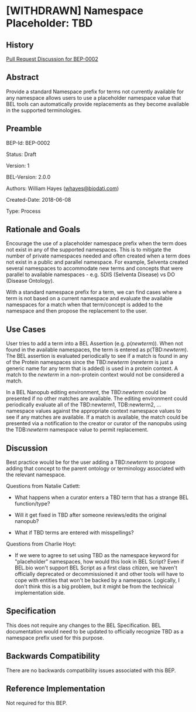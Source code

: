 # [WITHDRAWN] Namespace Placeholder: TBD

## History
[Pull Request Discussion for BEP-0002](https://github.com/belbio/bep/pull/4)

## Abstract

Provide a standard Namespace prefix for terms not currently available for any
namespace allows users to use a placeholder namespace value that BEL tools can
automatically provide replacements as they become available in the supported
terminologies.

## Preamble

BEP-Id: BEP-0002

Status: Draft

Version: 1

BEL-Version: 2.0.0

Authors: William Hayes (whayes@biodati.com)

Created-Date: 2018-06-08

Type: Process

## Rationale and Goals

Encourage the use of a placeholder namespace prefix when the term does not exist
in any of the supported namespaces.  This is to mitigate the number of private
namespaces needed and often created when a term does not exist in a public and parallel
namespace.  For example, Selventa created several namespaces to accommodate new terms
and concepts that were parallel to available namespaces - e.g. SDIS (Selventa Disease)  vs DO
(Disease Ontology).

With a standard namespace prefix for a term, we can find cases where a term
is not based on a current namespace and evaluate the available namespaces for a
match when that term/concept is added to the namespace and then propose the
replacement to the user.

## Use Cases

User tries to add a term into a BEL Assertion (e.g. p(*newterm*)).  When not found
in the available namespaces, the term is entered as p(TBD:*newterm*). The BEL assertion
is evaluated periodically to see if a match is found in any of the Protein namespaces
since the TBD:*newterm* (*newterm* is just a generic name for any term that is added)
is used in a protein context.  A match to the *newterm* in a non-protein context
would not be considered a match.

In a BEL Nanopub editing environment, the TBD:*newterm* could be presented if no
other matches are available.  The editing environment could periodically evaluate
all of the TBD:newterm1, TDB:newterm2, ... namespace values against the appropriate
context namespace values to see if any matches are available. If a match is available,
the match could be presented via a notification to the creator or curator of the
nanopubs using the TDB:*newterm* namespace value to permit replacement.

## Discussion

Best practice would be for the user adding a TBD:*newterm* to propose adding that concept
to the parent ontology or terminology associated with the relevant namespace.

Questions from Natalie Catlett:

* What happens when a curator enters a TBD term that has a strange BEL function/type?

* Will it get fixed in TBD after someone reviews/edits the original nanopub?

* What if TBD terms are entered with misspellings?

Questions from Charlie Hoyt:

* If we were to agree to set using TBD as the namespace keyword for "placeholder" namespaces, how would this look in BEL Script? Even if BEL.bio won't support BEL Script as a first class citizen, we haven't officially deprecated or decommissioned it and other tools will have to cope with entities that won't be backed by a namespace. Logically, I don't think this is a big problem, but it might be from the technical implementation side.


## Specification

This does not require any changes to the BEL Specification.  BEL documentation would
need to be updated to officially recognize TBD as a namespace prefix used for this
purpose.

## Backwards Compatibility

There are no backwards compatibility issues associated with this BEP.

## Reference Implementation

Not required for this BEP.
